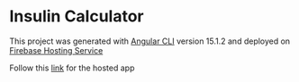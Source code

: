 # Insulin Calculator

This project was generated with [Angular CLI](https://github.com/angular/angular-cli) version 15.1.2 and deployed on [Firebase Hosting Service](https://firebase.google.com/docs/hosting)

Follow this [link](https://insulin-calculator-b4ee4.web.app/) for the hosted app

